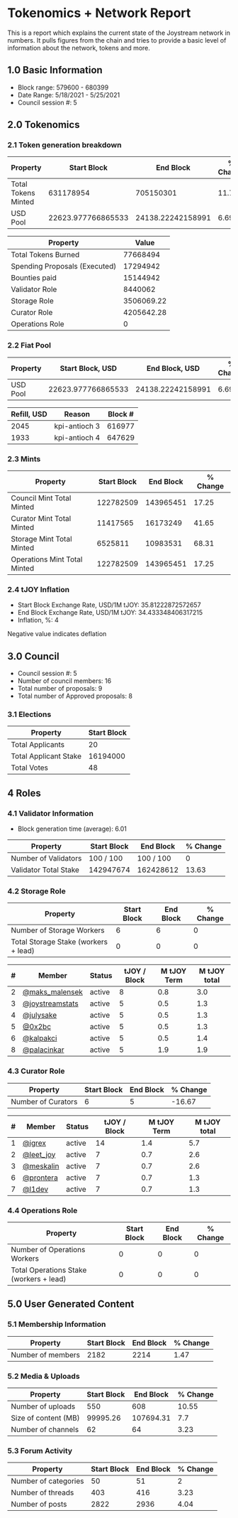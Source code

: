 # Tokenomics + Network Report
This is a report which explains the current state of the Joystream network in numbers. It pulls figures from the chain and tries to provide a basic level of information about the network, tokens and more. 

## 1.0 Basic Information
* Block range: 579600 - 680399
* Date Range: 5/18/2021 - 5/25/2021
* Council session #: 5

## 2.0 Tokenomics
### 2.1 Token generation breakdown
| Property            | Start Block | End Block | % Change |
|---------------------|--------------|--------------|----------|
| Total Tokens Minted |  631178954 | 705150301 | 11.72 |
| USD Pool |  22623.977766865533 | 24138.22242158991 | 6.69 |

| Property            | Value        |
|---------------------|--------------|
| Total Tokens Burned | 77668494 |
| Spending Proposals (Executed) | 17294942 |
| Bounties paid       | 15144942 |
| Validator Role      | 8440062 |
| Storage Role        | 3506069.22 |
| Curator Role        | 4205642.28 |
| Operations Role     | 0 |

### 2.2 Fiat Pool
| Property            | Start Block, USD | End Block, USD | % Change |
|---------------------|--------------|--------------|----------|
| USD Pool | 22623.977766865533 | 24138.22242158991 | 6.69 |

| Refill, USD | Reason | Block # |
|---------------------|--------------|--------------|
|2045|kpi-antioch 3|616977|
|1933|kpi-antioch 4|647629|


### 2.3 Mints
| Property                    | Start Block           | End Block | % Change |
|-----------------------------|-----------------------|--------------|----------|
| Council Mint Total Minted   | 122782509  | 143965451 |17.25 |
| Curator Mint Total Minted   | 11417565 | 16173249 | 41.65 |
| Storage Mint Total Minted   | 6525811 | 10983531 | 68.31 |
| Operations Mint Total Minted | 122782509 | 143965451 | 17.25 |


### 2.4 tJOY Inflation

* Start Block Exchange Rate, USD/1M tJOY: 35.81222872572657
* End Block Exchange Rate, USD/1M tJOY: 34.433348406317215
* Inflation, %: 4

Negative value indicates deflation

## 3.0 Council
* Council session #: 5
* Number of council members: 16
* Total number of proposals: 9
* Total number of Approved proposals: 8

### 3.1 Elections
| Property                    | Start Block  |
|-----------------------------|--------------|
| Total Applicants            | 20 |
| Total Applicant Stake       | 16194000 |
| Total Votes                 | 48 |

## 4 Roles
### 4.1 Validator Information
* Block generation time (average): 6.01

| Property                   | Start Block | End Block | % Change |
|----------------------------|--------------|--------------|----------|
| Number of Validators       | 100 / 100 | 100 / 100 | 0 |
| Validator Total Stake      | 142947674 | 162428612 | 13.63 |


### 4.2 Storage Role
| Property                | Start Block | End Block | % Change |
|-------------------------|--------------|--------------|----------|
| Number of Storage Workers | 6 | 6 | 0 |
| Total Storage Stake (workers + lead) | 0 | 0 | 0 |

| # | Member | Status | tJOY / Block | M tJOY Term | M tJOY total |
|--|--|--|--|--|--|
| 2 | [@maks_malensek](https://pioneer.joystreamstats.live/#/members/maks_malensek) | active | 8 | 0.8 | 3.0 |
| 3 | [@joystreamstats](https://pioneer.joystreamstats.live/#/members/joystreamstats) | active | 5 | 0.5 | 1.3 |
| 4 | [@julysake](https://pioneer.joystreamstats.live/#/members/julysake) | active | 5 | 0.5 | 1.3 |
| 5 | [@0x2bc](https://pioneer.joystreamstats.live/#/members/0x2bc) | active | 5 | 0.5 | 1.3 |
| 6 | [@kalpakci](https://pioneer.joystreamstats.live/#/members/kalpakci) | active | 5 | 0.5 | 1.4 |
| 8 | [@palacinkar](https://pioneer.joystreamstats.live/#/members/palacinkar) | active | 5 | 1.9 | 1.9 |


### 4.3 Curator Role
| Property                | Start Block | End Block | % Change |
|-------------------------|--------------|--------------|----------|
| Number of Curators      | 6 | 5 | -16.67 |

| # | Member | Status | tJOY / Block | M tJOY Term | M tJOY total |
|--|--|--|--|--|--|
| 1 | [@igrex](https://pioneer.joystreamstats.live/#/members/igrex) | active | 14 | 1.4 | 5.7 |
| 2 | [@leet_joy](https://pioneer.joystreamstats.live/#/members/leet_joy) | active | 7 | 0.7 | 2.6 |
| 3 | [@meskalin](https://pioneer.joystreamstats.live/#/members/meskalin) | active | 7 | 0.7 | 2.6 |
| 6 | [@prontera](https://pioneer.joystreamstats.live/#/members/prontera) | active | 7 | 0.7 | 1.3 |
| 7 | [@l1dev](https://pioneer.joystreamstats.live/#/members/l1dev) | active | 7 | 0.7 | 1.3 |


### 4.4 Operations Role
| Property                | Start Block | End Block | % Change |
|-------------------------|--------------|--------------|----------|
| Number of Operations Workers      | 0 | 0 | 0 |
| Total Operations Stake (workers + lead) | 0 | 0 | 0 |



## 5.0 User Generated Content
### 5.1 Membership Information
| Property          | Start Block | End Block | % Change |
|-------------------|--------------|--------------|----------|
| Number of members | 2182|  2214 | 1.47 |

### 5.2 Media & Uploads
| Property                | Start Block | End Block | % Change |
|-------------------------|--------------|--------------|----------|
| Number of uploads       | 550 |608  | 10.55 |
| Size of content (MB)    | 99995.26 | 107694.31 | 7.7 |
| Number of channels      | 62 | 64 | 3.23 |

### 5.3 Forum Activity
| Property          | Start Block | End Block | % Change |
|-------------------|--------------|--------------|----------|
| Number of categories | 50 | 51 | 2 |
| Number of threads    | 403 | 416 | 3.23 |
| Number of posts      | 2822 | 2936 | 4.04 |
